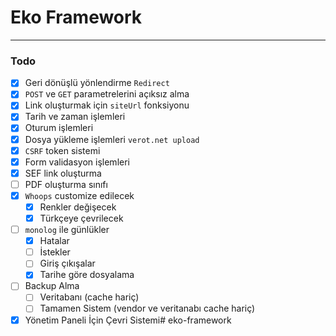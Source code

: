# Eko Framework

---

### Todo
- [x] Geri dönüşlü yönlendirme ``Redirect``
- [x] ``POST`` ve ``GET`` parametrelerini açıksız alma
- [x] Link oluşturmak için ``siteUrl`` fonksiyonu
- [x] Tarih ve zaman işlemleri
- [x] Oturum işlemleri
- [x] Dosya yükleme işlemleri ``verot.net upload``
- [x] ``CSRF`` token sistemi
- [x] Form validasyon işlemleri
- [x] SEF link oluşturma
- [ ] PDF oluşturma sınıfı
- [x] ``Whoops`` customize edilecek
  - [x] Renkler değişecek
  - [x] Türkçeye çevrilecek
- [ ] ``monolog`` ile günlükler
  - [x] Hatalar
  - [ ] İstekler
  - [ ] Giriş çıkışalar
  - [x] Tarihe göre dosyalama
- [ ] Backup Alma
  - [ ] Veritabanı (cache hariç)
  - [ ] Tamamen Sistem (vendor ve veritanabı cache hariç)
- [x] Yönetim Paneli İçin Çevri Sistemi# eko-framework
